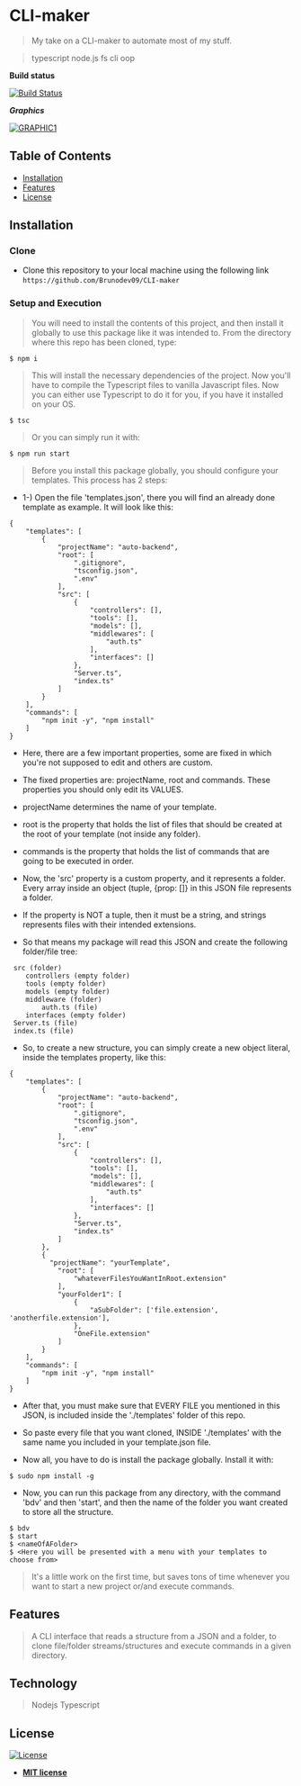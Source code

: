 # CLI-maker

> My take on a CLI-maker to automate most of my stuff.

> typescript node.js fs cli oop

**Build status**

[![Build Status](http://img.shields.io/travis/badges/badgerbadgerbadger.svg?style=flat-square)](https://travis-ci.org/badges/badgerbadgerbadger)


***Graphics***

[![GRAPHIC1](https://i.imgur.com/0szvpa6.png)]()

## Table of Contents

- [Installation](#installation)
- [Features](#features)
- [License](#license)


## Installation

### Clone

- Clone this repository to your local machine using the following link `https://github.com/Brunodev09/CLI-maker`

### Setup and Execution

> You will need to install the contents of this project, and then install it globally to use this package like it was intended to.
> From the directory where this repo has been cloned, type:

```shell
$ npm i
```

> This will install the necessary dependencies of the project. Now you'll have to compile the Typescript files to vanilla Javascript files.
> Now you can either use Typescript to do it for you, if you have it installed on your OS.
```shell
$ tsc
```
> Or you can simply run it with:

```shell
$ npm run start
```

> Before you install this package globally, you should configure your templates. 
> This process has 2 steps:

- 1-) Open the file 'templates.json', there you will find an already done template as example. It will look like this:
```
{
    "templates": [
        {
            "projectName": "auto-backend",
            "root": [
                ".gitignore",
                "tsconfig.json",
                ".env"
            ],
            "src": [
                {
                    "controllers": [],
                    "tools": [],
                    "models": [],
                    "middlewares": [
                        "auth.ts"
                    ],
                    "interfaces": []
                },
                "Server.ts",
                "index.ts"
            ]
        }
    ],
    "commands": [
        "npm init -y", "npm install"
    ]
}
```
- Here, there are a few important properties, some are fixed in which you're not supposed to edit and others are custom.
- The fixed properties are: projectName, root and commands. These properties you should only edit its VALUES.

- projectName determines the name of your template.
- root is the property that holds the list of files that should be created at the root of your template (not inside any folder).
- commands is the property that holds the list of commands that are going to be executed in order.

- Now, the 'src' property is a custom property, and it represents a folder. Every array inside an object (tuple, {prop: []} in this JSON file represents a folder.
- If the property is NOT a tuple, then it must be a string, and strings represents files with their intended extensions.

- So that means my package will read this JSON and create the following folder/file tree:
```
 src (folder)
    controllers (empty folder)
    tools (empty folder)
    models (empty folder)
    middleware (folder)
        auth.ts (file)
    interfaces (empty folder)
 Server.ts (file)
 index.ts (file)
```
- So, to create a new structure, you can simply create a new object literal, inside the templates property, like this:

```
{
    "templates": [
        {
            "projectName": "auto-backend",
            "root": [
                ".gitignore",
                "tsconfig.json",
                ".env"
            ],
            "src": [
                {
                    "controllers": [],
                    "tools": [],
                    "models": [],
                    "middlewares": [
                        "auth.ts"
                    ],
                    "interfaces": []
                },
                "Server.ts",
                "index.ts"
            ]
        },
        {
          "projectName": "yourTemplate",
            "root": [
                "whateverFilesYouWantInRoot.extension"
            ],
            "yourFolder1": [
                {
                    "aSubFolder": ['file.extension', 'anotherfile.extension'],
                },
                "OneFile.extension"
            ]
        }
    ],
    "commands": [
        "npm init -y", "npm install"
    ]
}
```


- After that, you must make sure that EVERY FILE you mentioned in this JSON, is included inside the './templates' folder of this repo.
- So paste every file that you want cloned, INSIDE './templates' with the same name you included in your template.json file.

- Now all, you have to do is install the package globally. Install it with:
```shell
$ sudo npm install -g 
```

- Now, you can run this package from any directory, with the command 'bdv' and then 'start', and then the name of the folder you want created to store all the structure.
```shell
$ bdv
$ start
$ <nameOfAFolder>
$ <Here you will be presented with a menu with your templates to choose from>
```

> It's a little work on the first time, but saves tons of time whenever you want to start a new project or/and execute commands.

## Features
> A CLI interface that reads a structure from a JSON and a folder, to clone file/folder streams/structures and execute commands in a given directory.

## Technology

> Nodejs
> Typescript


## License

[![License](http://img.shields.io/:license-mit-blue.svg?style=flat-square)](http://badges.mit-license.org)

- **[MIT license](http://opensource.org/licenses/mit-license.php)**

